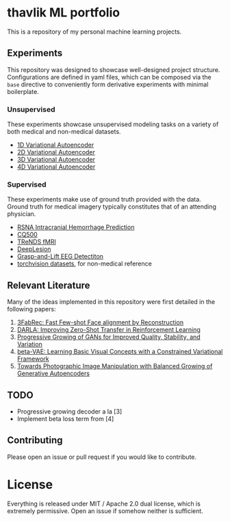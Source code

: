 # thavlik ML portfolio
This is a repository of my personal machine learning projects.

## Experiments
This repository was designed to showcase well-designed project structure. Configurations are defined in yaml files, which can be composed via the `base` directive to conveniently form derivative experiments with minimal boilerplate.

### Unsupervised
These experiments showcase unsupervised modeling tasks on a variety of both medical and non-medical datasets.
- [1D Variational Autoencoder](experiments/abstract/vae1d/)
- [2D Variational Autoencoder](experiments/abstract/vae2d/)
- [3D Variational Autoencoder](experiments/abstract/vae3d/)
- [4D Variational Autoencoder](experiments/abstract/vae4d/)

### Supervised
These experiments make use of ground truth provided with the data. Ground truth for medical imagery typically constitutes that of an attending physician.
- [RSNA Intracranial Hemorrhage Prediction](experiments/rsna-intracranial/)
- [CQ500](experiments/cq500/)
- [TReNDS fMRI](experiments/trends-fmri/)
- [DeepLesion](experiments/deeplesion/)
- [Grasp-and-Lift EEG Detectiton](experiments/eeg/)
- [torchvision datasets](https://pytorch.org/docs/stable/torchvision/datasets.html), for non-medical reference

## Relevant Literature
Many of the ideas implemented in this repository were first detailed in the following papers:

1. [3FabRec: Fast Few-shot Face alignment by Reconstruction](https://arxiv.org/abs/1911.10448)
2. [DARLA: Improving Zero-Shot Transfer in Reinforcement Learning](https://arxiv.org/abs/1707.08475)
3. [Progressive Growing of GANs for Improved Quality, Stability, and Variation](https://arxiv.org/abs/1710.10196)
4. [beta-VAE: Learning Basic Visual Concepts with a Constrained Variational Framework](https://openreview.net/forum?id=Sy2fzU9gl)
5. [Towards Photographic Image Manipulation with Balanced Growing of Generative Autoencoders](https://arxiv.org/abs/1904.06145)

## TODO
- Progressive growing decoder a la [3]
- Implement beta loss term from [4]

## Contributing
Please open an issue or pull request if you would like to contribute.

# License
Everything is released under MIT / Apache 2.0 dual license, which is extremely permissive. Open an issue if somehow neither is sufficient.
